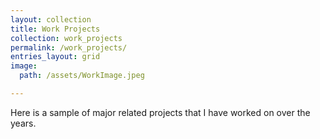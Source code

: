 ```yaml
---
layout: collection
title: Work Projects
collection: work_projects
permalink: /work_projects/
entries_layout: grid
image:
  path: /assets/WorkImage.jpeg

---
```


Here is a sample of major related projects that I have worked on over the years.

